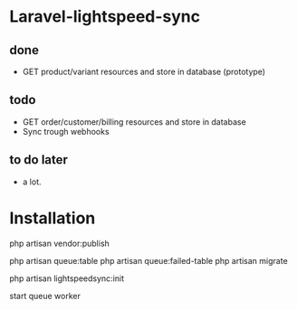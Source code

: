 # Laravel-lightspeed-sync

## done
* GET product/variant resources and store in database (prototype)

## todo

* GET order/customer/billing resources and store in database
* Sync trough webhooks

## to do later

* a lot.

# Installation
php artisan vendor:publish

php artisan queue:table
php artisan queue:failed-table
php artisan migrate

php artisan lightspeedsync:init

start queue worker